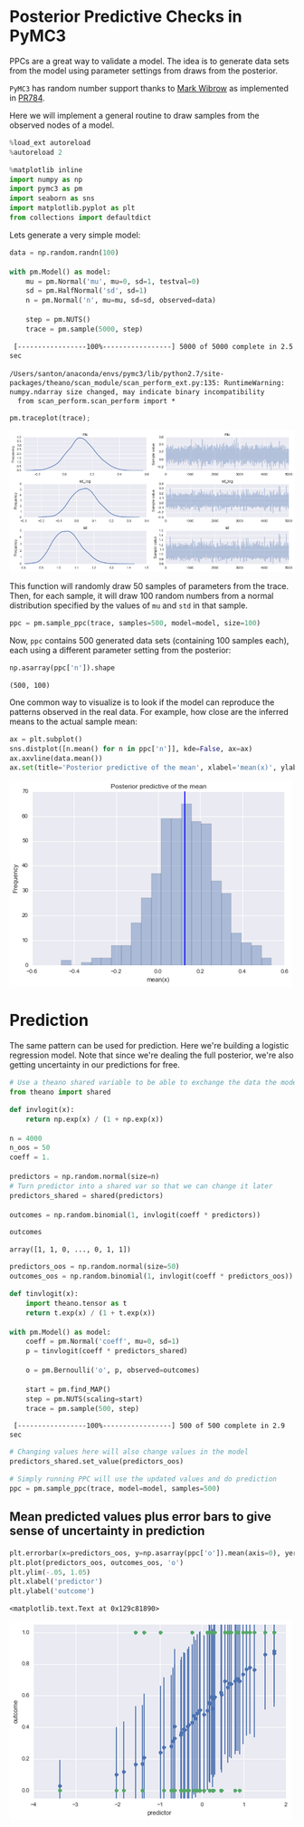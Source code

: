 
# Posterior Predictive Checks in PyMC3

PPCs are a great way to validate a model. The idea is to generate data sets from the model using parameter settings from draws from the posterior.

`PyMC3` has random number support thanks to [Mark Wibrow](https://github.com/mwibrow) as implemented in [PR784](https://github.com/pymc-devs/pymc3/pull/784).

Here we will implement a general routine to draw samples from the observed nodes of a model.


```python
%load_ext autoreload
%autoreload 2
```


```python
%matplotlib inline
import numpy as np
import pymc3 as pm
import seaborn as sns
import matplotlib.pyplot as plt
from collections import defaultdict
```

Lets generate a very simple model:


```python
data = np.random.randn(100)

with pm.Model() as model: 
    mu = pm.Normal('mu', mu=0, sd=1, testval=0)
    sd = pm.HalfNormal('sd', sd=1)
    n = pm.Normal('n', mu=mu, sd=sd, observed=data)
    
    step = pm.NUTS()
    trace = pm.sample(5000, step)
```

     [-----------------100%-----------------] 5000 of 5000 complete in 2.5 sec

    /Users/santon/anaconda/envs/pymc3/lib/python2.7/site-packages/theano/scan_module/scan_perform_ext.py:135: RuntimeWarning: numpy.ndarray size changed, may indicate binary incompatibility
      from scan_perform.scan_perform import *



```python
pm.traceplot(trace);
```


![png](posterior_predictive_files/posterior_predictive_5_0.png)


This function will randomly draw 50 samples of parameters from the trace. Then, for each sample, it will draw 100 random numbers from a normal distribution specified by the values of `mu` and `std` in that sample.


```python
ppc = pm.sample_ppc(trace, samples=500, model=model, size=100)
```

Now, `ppc` contains 500 generated data sets (containing 100 samples each), each using a different parameter setting from the posterior:


```python
np.asarray(ppc['n']).shape
```




    (500, 100)



One common way to visualize is to look if the model can reproduce the patterns observed in the real data. For example, how close are the inferred means to the actual sample mean:


```python
ax = plt.subplot()
sns.distplot([n.mean() for n in ppc['n']], kde=False, ax=ax)
ax.axvline(data.mean())
ax.set(title='Posterior predictive of the mean', xlabel='mean(x)', ylabel='Frequency');
```


![png](posterior_predictive_files/posterior_predictive_11_0.png)


# Prediction

The same pattern can be used for prediction. Here we're building a logistic regression model. Note that since we're dealing the full posterior, we're also getting uncertainty in our predictions for free.


```python
# Use a theano shared variable to be able to exchange the data the model runs on
from theano import shared
```


```python
def invlogit(x):
    return np.exp(x) / (1 + np.exp(x))

n = 4000
n_oos = 50
coeff = 1.

predictors = np.random.normal(size=n)
# Turn predictor into a shared var so that we can change it later
predictors_shared = shared(predictors)

outcomes = np.random.binomial(1, invlogit(coeff * predictors))
```


```python
outcomes
```




    array([1, 1, 0, ..., 0, 1, 1])




```python
predictors_oos = np.random.normal(size=50)
outcomes_oos = np.random.binomial(1, invlogit(coeff * predictors_oos))
```


```python
def tinvlogit(x):
    import theano.tensor as t
    return t.exp(x) / (1 + t.exp(x))

with pm.Model() as model:
    coeff = pm.Normal('coeff', mu=0, sd=1)
    p = tinvlogit(coeff * predictors_shared)

    o = pm.Bernoulli('o', p, observed=outcomes)
    
    start = pm.find_MAP()
    step = pm.NUTS(scaling=start)
    trace = pm.sample(500, step)
```

     [-----------------100%-----------------] 500 of 500 complete in 2.9 sec


```python
# Changing values here will also change values in the model
predictors_shared.set_value(predictors_oos)
```


```python
# Simply running PPC will use the updated values and do prediction
ppc = pm.sample_ppc(trace, model=model, samples=500)
```

## Mean predicted values plus error bars to give sense of uncertainty in prediction


```python
plt.errorbar(x=predictors_oos, y=np.asarray(ppc['o']).mean(axis=0), yerr=np.asarray(ppc['o']).std(axis=0), linestyle='', marker='o')
plt.plot(predictors_oos, outcomes_oos, 'o')
plt.ylim(-.05, 1.05)
plt.xlabel('predictor')
plt.ylabel('outcome')
```




    <matplotlib.text.Text at 0x129c81890>




![png](posterior_predictive_files/posterior_predictive_21_1.png)



```python

```
